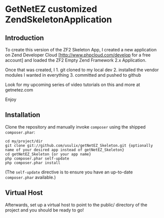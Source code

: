 GetNetEZ customized ZendSkeletonApplication
===========================================

Introduction
------------
To create this version of the ZF2 Skeleton App, I created a new application on Zend Developer Cloud
[http://www.phpcloud.com/develop for a free account] and loaded the ZF2 Empty Zend Framework 2.x Application.

Once that was created, I
    1. git cloned to my local dev
    2. installed the vendor modules I wanted in everything
    3. committed and pushed to github

Look for my upcoming series of video tutorials on this and more at getnetez.com

Enjoy

Installation
------------

Clone the repository and manually invoke `composer` using the shipped
`composer.phar`:

    cd my/project/dir
    git clone git://github.com/usulix/getNetEZ_Skeleton.git {optionally name of your desired app instead of getNetEZ_Skeleton}
    cd getNetEZ_Skeleton {or your app name}
    php composer.phar self-update
    php composer.phar install

(The `self-update` directive is to ensure you have an up-to-date `composer.phar`
available.)

Virtual Host
------------
Afterwards, set up a virtual host to point to the public/ directory of the
project and you should be ready to go!
